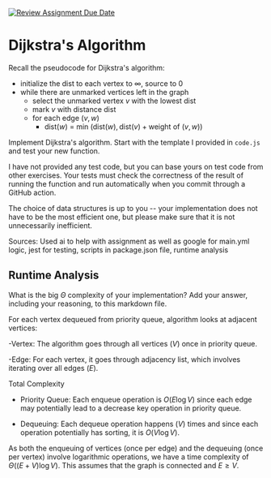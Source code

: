 [![Review Assignment Due Date](https://classroom.github.com/assets/deadline-readme-button-24ddc0f5d75046c5622901739e7c5dd533143b0c8e959d652212380cedb1ea36.svg)](https://classroom.github.com/a/2Wy-Iis-)
# Dijkstra's Algorithm

Recall the pseudocode for Dijkstra's algorithm:
- initialize the dist to each vertex to $\infty$, source to 0
- while there are unmarked vertices left in the graph
    - select the unmarked vertex $v$ with the lowest dist
    - mark $v$ with distance dist
    - for each edge $(v,w)$
        - dist($w$) = min $\left(\textrm{dist}(w), \textrm{dist}(v) + \textrm{weight of }(v, w)\right)$

Implement Dijkstra's algorithm. Start with the template I provided in `code.js`
and test your new function.

I have not provided any test code, but you can base yours on test code from
other exercises. Your tests must check the correctness of the result of running
the function and run automatically when you commit through a GitHub action.

The choice of data structures is up to you -- your implementation does not have
to be the most efficient one, but please make sure that it is not unnecessarily
inefficient.

Sources: Used ai to help with assignment as well as google for main.yml logic, jest for testing, scripts in package.json file, runtime analysis

## Runtime Analysis

What is the big $\Theta$ complexity of your implementation? Add your
answer, including your reasoning, to this markdown file.

For each vertex dequeued from priority queue, algorithm looks at adjacent vertices:

-Vertex: The algorithm goes through all vertices $(V)$ once in priority queue.

-Edge: For each vertex, it goes through adjacency list, which involves iterating over all edges $(E)$.

Total Complexity

- Priority Queue: Each enqueue operation is $O(E \log V)$ since each edge may potentially lead to a decrease key operation in priority queue.

- Dequeuing: Each dequeue operation happens $(V)$ times and since each operation potentially has sorting, it is $O(V \log V)$.

As both the enqueuing of vertices (once per edge) and the dequeuing (once per vertex) involve logarithmic operations, we have a time complexity of $\Theta((E + V) \log V)$. This assumes that the graph is connected and $E \geq V$.
